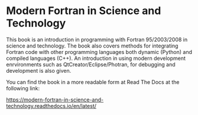# Modern Fortran in Science and Technology

This book is an introduction in programming with Fortran 95/2003/2008 in science and technology. The book also covers methods for integrating Fortran code with other programming languages both dynamic (Python) and compiled languages (C++). An introduction in using modern development enrvironments such as QtCreator/Eclipse/Photran, for debugging and development is also given.

You can find the book in a more readable form at Read The Docs at the following link:

https://modern-fortran-in-science-and-technology.readthedocs.io/en/latest/
